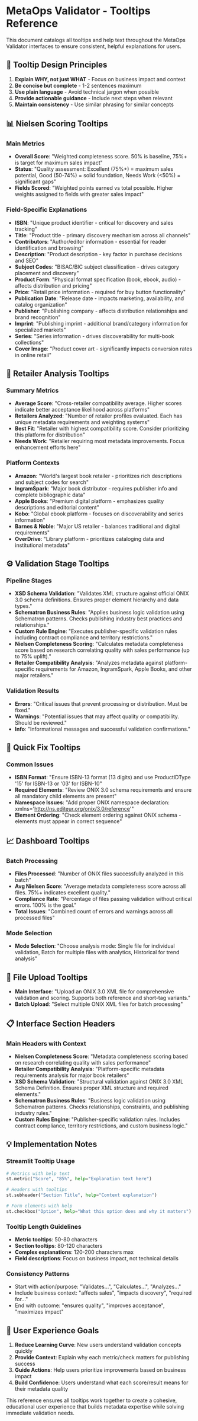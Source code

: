 # MetaOps Validator - Tooltips Reference

This document catalogs all tooltips and help text throughout the MetaOps Validator interfaces to ensure consistent, helpful explanations for users.

## 🎯 Tooltip Design Principles

1. **Explain WHY, not just WHAT** - Focus on business impact and context
2. **Be concise but complete** - 1-2 sentences maximum  
3. **Use plain language** - Avoid technical jargon when possible
4. **Provide actionable guidance** - Include next steps when relevant
5. **Maintain consistency** - Use similar phrasing for similar concepts

## 📊 Nielsen Scoring Tooltips

### Main Metrics
- **Overall Score**: "Weighted completeness score. 50% is baseline, 75%+ is target for maximum sales impact"
- **Status**: "Quality assessment: Excellent (75%+) = maximum sales potential, Good (50-74%) = solid foundation, Needs Work (<50%) = significant gaps"  
- **Fields Scored**: "Weighted points earned vs total possible. Higher weights assigned to fields with greater sales impact"

### Field-Specific Explanations
- **ISBN**: "Unique product identifier - critical for discovery and sales tracking"
- **Title**: "Product title - primary discovery mechanism across all channels"
- **Contributors**: "Author/editor information - essential for reader identification and browsing"
- **Description**: "Product description - key factor in purchase decisions and SEO"
- **Subject Codes**: "BISAC/BIC subject classification - drives category placement and discovery"
- **Product Form**: "Physical format specification (book, ebook, audio) - affects distribution and pricing"
- **Price**: "Retail price information - required for buy button functionality"
- **Publication Date**: "Release date - impacts marketing, availability, and catalog organization"
- **Publisher**: "Publishing company - affects distribution relationships and brand recognition"
- **Imprint**: "Publishing imprint - additional brand/category information for specialized markets"
- **Series**: "Series information - drives discoverability for multi-book collections"
- **Cover Image**: "Product cover art - significantly impacts conversion rates in online retail"

## 🏪 Retailer Analysis Tooltips

### Summary Metrics
- **Average Score**: "Cross-retailer compatibility average. Higher scores indicate better acceptance likelihood across platforms"
- **Retailers Analyzed**: "Number of retailer profiles evaluated. Each has unique metadata requirements and weighting systems"
- **Best Fit**: "Retailer with highest compatibility score. Consider prioritizing this platform for distribution"
- **Needs Work**: "Retailer requiring most metadata improvements. Focus enhancement efforts here"

### Platform Contexts
- **Amazon**: "World's largest book retailer - prioritizes rich descriptions and subject codes for search"
- **IngramSpark**: "Major book distributor - requires publisher info and complete bibliographic data"
- **Apple Books**: "Premium digital platform - emphasizes quality descriptions and editorial content"
- **Kobo**: "Global ebook platform - focuses on discoverability and series information"
- **Barnes & Noble**: "Major US retailer - balances traditional and digital requirements"
- **OverDrive**: "Library platform - prioritizes cataloging data and institutional metadata"

## ⚙️ Validation Stage Tooltips

### Pipeline Stages
- **XSD Schema Validation**: "Validates XML structure against official ONIX 3.0 schema definitions. Ensures proper element hierarchy and data types."
- **Schematron Business Rules**: "Applies business logic validation using Schematron patterns. Checks publishing industry best practices and relationships."
- **Custom Rule Engine**: "Executes publisher-specific validation rules including contract compliance and territory restrictions."
- **Nielsen Completeness Scoring**: "Calculates metadata completeness score based on research correlating quality with sales performance (up to 75% uplift)."
- **Retailer Compatibility Analysis**: "Analyzes metadata against platform-specific requirements for Amazon, IngramSpark, Apple Books, and other major retailers."

### Validation Results
- **Errors**: "Critical issues that prevent processing or distribution. Must be fixed."
- **Warnings**: "Potential issues that may affect quality or compatibility. Should be reviewed."
- **Info**: "Informational messages and successful validation confirmations."

## 🔧 Quick Fix Tooltips

### Common Issues
- **ISBN Format**: "Ensure ISBN-13 format (13 digits) and use ProductIDType '15' for ISBN-13 or '03' for ISBN-10"
- **Required Elements**: "Review ONIX 3.0 schema requirements and ensure all mandatory child elements are present"
- **Namespace Issues**: "Add proper ONIX namespace declaration: xmlns='http://ns.editeur.org/onix/3.0/reference'"
- **Element Ordering**: "Check element ordering against ONIX schema - elements must appear in correct sequence"

## 📈 Dashboard Tooltips

### Batch Processing
- **Files Processed**: "Number of ONIX files successfully analyzed in this batch"
- **Avg Nielsen Score**: "Average metadata completeness score across all files. 75%+ indicates excellent quality."
- **Compliance Rate**: "Percentage of files passing validation without critical errors. 100% is the goal."
- **Total Issues**: "Combined count of errors and warnings across all processed files"

### Mode Selection
- **Mode Selection**: "Choose analysis mode: Single file for individual validation, Batch for multiple files with analytics, Historical for trend analysis"

## 🔄 File Upload Tooltips

- **Main Interface**: "Upload an ONIX 3.0 XML file for comprehensive validation and scoring. Supports both reference and short-tag variants."
- **Batch Upload**: "Select multiple ONIX XML files for batch processing"

## 📋 Interface Section Headers

### Main Headers with Context
- **Nielsen Completeness Score**: "Metadata completeness scoring based on research correlating quality with sales performance"
- **Retailer Compatibility Analysis**: "Platform-specific metadata requirements analysis for major book retailers"
- **XSD Schema Validation**: "Structural validation against ONIX 3.0 XML Schema Definition. Ensures proper XML structure and required elements."
- **Schematron Business Rules**: "Business logic validation using Schematron patterns. Checks relationships, constraints, and publishing industry rules."
- **Custom Rules Engine**: "Publisher-specific validation rules. Includes contract compliance, territory restrictions, and custom business logic."

## 💡 Implementation Notes

### Streamlit Tooltip Usage
```python
# Metrics with help text
st.metric("Score", "85%", help="Explanation text here")

# Headers with tooltips  
st.subheader("Section Title", help="Context explanation")

# Form elements with help
st.checkbox("Option", help="What this option does and why it matters")
```

### Tooltip Length Guidelines
- **Metric tooltips**: 50-80 characters
- **Section tooltips**: 80-120 characters  
- **Complex explanations**: 120-200 characters max
- **Field descriptions**: Focus on business impact, not technical details

### Consistency Patterns
- Start with action/purpose: "Validates...", "Calculates...", "Analyzes..."
- Include business context: "affects sales", "impacts discovery", "required for..."
- End with outcome: "ensures quality", "improves acceptance", "maximizes impact"

## 🎯 User Experience Goals

1. **Reduce Learning Curve**: New users understand validation concepts quickly
2. **Provide Context**: Explain why each metric/check matters for publishing success
3. **Guide Actions**: Help users prioritize improvements based on business impact
4. **Build Confidence**: Users understand what each score/result means for their metadata quality

This reference ensures all tooltips work together to create a cohesive, educational user experience that builds metadata expertise while solving immediate validation needs.